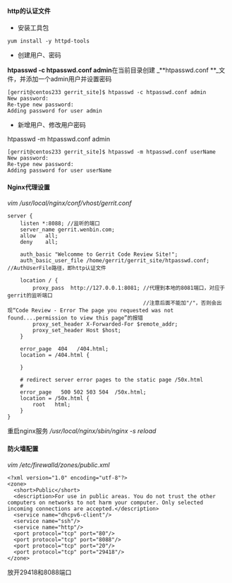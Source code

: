 #### http的认证文件

* 安装工具包

```
yum install -y httpd-tools
```

* 创建用户、密码

**htpasswd -c htpasswd.conf admin**在当前目录创建 _**htpasswd.conf **_文件，并添加一个admin用户并设置密码

```
[gerrit@centos233 gerrit_site]$ htpasswd -c htpasswd.conf admin
New password: 
Re-type new password: 
Adding password for user admin
```

* 新增用户、修改用户密码

htpasswd -m htpasswd.conf admin

```
[gerrit@centos233 gerrit_site]$ htpasswd -m htpasswd.conf userName
New password: 
Re-type new password: 
Adding password for user userName
```

#### Nginx代理设置

_vim /usr/local/nginx/conf/vhost/gerrit.conf_

```
server {
    listen *:8088; //监听的端口
    server_name gerrit.wenbin.com;
    allow   all;
    deny    all;

    auth_basic "Welcomme to Gerrit Code Review Site!";
    auth_basic_user_file /home/gerrit/gerrit_site/htpasswd.conf; //AuthUserFile路径，即http认证文件

    location / {
        proxy_pass  http://127.0.0.1:8081; //代理到本地的8081端口，对应于gerrit的监听端口
                                           //注意后面不能加"/"，否则会出现“Code Review - Error The page you requested was not found....permission to view this page”的报错
        proxy_set_header X-Forwarded-For $remote_addr;
        proxy_set_header Host $host;
    }

    error_page  404   /404.html;
    location = /404.html {

    }

    # redirect server error pages to the static page /50x.html
    #
    error_page   500 502 503 504  /50x.html;
    location = /50x.html {
        root   html;
    }
}
```

重启nginx服务  _/usr/local/nginx/sbin/nginx -s reload_

#### 防火墙配置

_vim /etc/firewalld/zones/public.xml_

```
<?xml version="1.0" encoding="utf-8"?>
<zone>
  <short>Public</short>
  <description>For use in public areas. You do not trust the other computers on networks to not harm your computer. Only selected incoming connections are accepted.</description>
  <service name="dhcpv6-client"/>
  <service name="ssh"/>
  <service name="http"/>
  <port protocol="tcp" port="80"/>
  <port protocol="tcp" port="8088"/>
  <port protocol="tcp" port="20"/>
  <port protocol="tcp" port="29418"/>
</zone>
```

放开29418和8088端口

